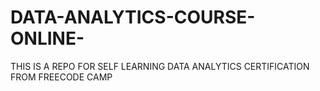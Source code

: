 # DATA-ANALYTICS-COURSE-ONLINE-
THIS IS A REPO FOR SELF LEARNING DATA ANALYTICS CERTIFICATION FROM FREECODE CAMP
